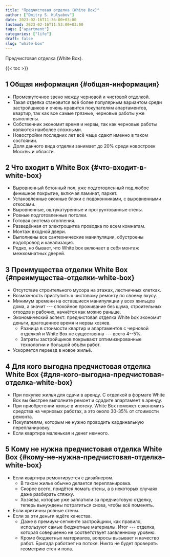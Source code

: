 ```yaml
---
title: "Предчистовая отделка (White Box)"
author: ["Dmitry S. Kulyabov"]
date: 2023-02-16T11:36:00+03:00
lastmod: 2023-02-16T11:53:00+03:00
tags: ["apartment"]
categories: ["life"]
draft: false
slug: "white-box"
---
```


Предчистовая отделка (White Box).

<!--more-->

{{< toc >}}


## <span class="section-num">1</span> Общая информация {#общая-информация}

-   Промежуточное звено между черновой и чистовой отделкой.
-   Такая отделка становится всё более популярным вариантом среди застройщиков и очень нравится покупателям апартаментов, квартир, так как все самые грязные, черновые работы уже выполнены.
-   Собственник экономит время и нервы, так как черновые работы являются наиболее сложными.
-   Новостройки последних лет всё чаще сдают именно в таком состоянии.
-   Доля данного вида отделки занимает до 20% среди новостроек Москвы и области.


## <span class="section-num">2</span> Что входит в White Box {#что-входит-в-white-box}

-   Выровненный бетонный пол, уже подготовленный под любое финишное покрытие, включая ламинат, паркет.
-   Установленные оконные блоки с подоконниками, с выровненными откосами.
-   Выровненные, оштукатуренные и прогрунтованные стены.
-   Ровные подготовленные потолки.
-   Готовая система отопления.
-   Разведённая от электрощитка проводка по всем комнатам.
-   Монтаж входной двери.
-   Выполнены все сантехнические манипуляции, обустроены водопровод и канализация.
-   Редко, но бывает, что White box включает в себя монтаж межкомнатных дверей.


## <span class="section-num">3</span> Преимущества отделки White Box {#преимущества-отделки-white-box}

-   Отсутствие строительного мусора на этажах, лестничных клетках.
-   Возможность приступить к чистовому ремонту по своему вкусу.
-   Минимум времени на оставшиеся манипуляции у всех жильцов дома, а значит --- спокойное проживание без шума, строительных отходов и рабочих, начнётся как можно раньше.
-   Экономический аспект: предчистовая отделка White box экономит деньги, драгоценное время и нервы хозяев.
    -   Разница в стоимости квартир и апартаментов с черновой отделкой и White Box не существенна --- всего 4--5%.
    -   Затраты застройщиков покрывают оптимизированные технологии и большой объём работ.
-   Ускоряется переезд в новое жильё.


## <span class="section-num">4</span> Для кого выгодна предчистовая отделка White Box {#для-кого-выгодна-предчистовая-отделка-white-box}

-   При покупке жилья для сдачи в аренду. С отделкой в формате White Box вы быстрее выполните ремонт и сдадите апартамент в аренду.
-   При приобретении жилье в ипотеку. White Box поможет сэкономить средства на черновых работах, а это около 30-35% от стоимости ремонта.
-   Покупателям, которым не нужно проводить кардинальную перепланировку.
-   Если квартира маленькая и денег немного.


## <span class="section-num">5</span> Кому не нужна предчистовая отделка White Box {#кому-не-нужна-предчистовая-отделка-white-box}

-   Если квартира ремонтируется с дизайнером.
    -   В таком жилье обычно делается перепланировка.
    -   Скорее всего, придётся ломать стены, а в некоторых случаях даже разбирать стяжку.
    -   Хозяева, которые уже заплатили за предчистовую отделку, теперь вынуждены потратиться снова, чтобы всё поменять.
-   Если критичны ровные стены.
-   Если за эти деньги ждёте качества.
    -   Даже в премиум-сегменте застройщики, как правило, используют самые бюджетные материалы. Итог --- отделка, которая совершенно не соответствует заявленному уровню.
    -   Кроме бюджетных материалов, вопросы вызывает и качество работ. Бригада работает на потоке. Никто не будет проверять геометрию стен и пола.
